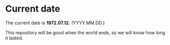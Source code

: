 # Current date

The current date is **1972.07.12.** (YYYY.MM.DD.)

This repository will be good when the world ends, so we will know how long it lasted.